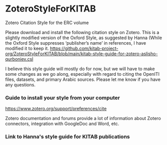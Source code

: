 # ZoteroStyleForKITAB
Zotero Citation Style for the ERC volume


Please download and install the following citation style on Zotero. This is a slightly modified version of the Oxford Style, as suggested by Hanna (While the Oxford Style suppresses ‘publisher’s name’ in references, I have modified it to keep it. 
https://github.com/kitab-project-org/ZoteroStyleForKITAB/blob/main/kitab-style-guide-for-zotero-aslisho-qurboniev.csl 

I believe this style guide will mostly do for now, but we will have to make some changes as we go along, especially with regard to citing the OpenITI files, datasets, and primary Arabic sources. Please let me know if you have any questions.

### Guide to install your style from your computer

https://www.zotero.org/support/preferences/cite 

Zotero documentation and forums provide a lot of information about Zotero connectors, integration with GoogleDoc and Word, etc.

### Link to Hanna's style guide for KITAB publications
